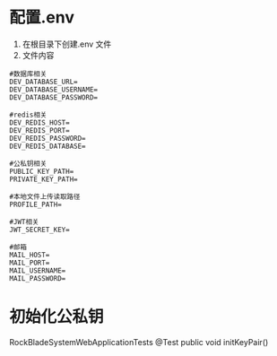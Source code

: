 # 配置.env

1. 在根目录下创建.env 文件
2. 文件内容

```
#数据库相关
DEV_DATABASE_URL=
DEV_DATABASE_USERNAME=
DEV_DATABASE_PASSWORD=

#redis相关
DEV_REDIS_HOST=
DEV_REDIS_PORT=
DEV_REDIS_PASSWORD=
DEV_REDIS_DATABASE=

#公私钥相关
PUBLIC_KEY_PATH=
PRIVATE_KEY_PATH=

#本地文件上传读取路径
PROFILE_PATH=

#JWT相关
JWT_SECRET_KEY=

#邮箱
MAIL_HOST=
MAIL_PORT=
MAIL_USERNAME=
MAIL_PASSWORD=
```

# 初始化公私钥

RockBladeSystemWebApplicationTests
@Test
public void initKeyPair()
